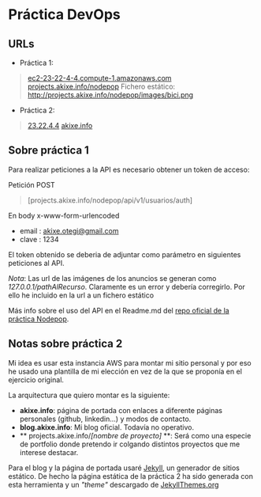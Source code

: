 # Práctica DevOps

## URLs

- Práctica 1: 
> [ec2-23-22-4-4.compute-1.amazonaws.com](ec2-23-22-4-4.compute-1.amazonaws.com)
> [projects.akixe.info/nodepop](projects.akixe.info/nodepop)
> Fichero estático: [ http://projects.akixe.info/nodepop/images/bici.png ](http://projects.akixe.info/nodepop/images/bici.png)

- Práctica 2:
> [23.22.4.4](23.22.4.4)
> [akixe.info](akixe.info)


## Sobre práctica 1

Para realizar peticiones a la API es necesario obtener un token de acceso:

Petición POST
> [projects.akixe.info/nodepop/api/v1/usuarios/auth]

En body x-www-form-urlencoded
- email : akixe.otegi@gmail.com
- clave : 1234


El token obtenido se deberia de adjuntar como parámetro en siguientes peticiones al API.

*Nota*: Las url de las imágenes de los anuncios se generan como *127.0.0.1/pathAlRecurso*. Claramente es un error y debería corregirlo. Por ello he incluido en la url a un fichero estático 

Más info sobre el uso del API en el Readme.md del [repo oficial de la práctica Nodepop](https://github.com/aki-KeepCoding/practica_nodepop).

## Notas sobre práctica 2

Mi idea es  usar esta instancia AWS para montar mi sitio personal y por eso he usado una plantilla de mi elección en vez de la que se proponía en el ejercicio original.

La arquitectura que quiero montar es la siguiente:
- **akixe.info**: página de portada con enlaces a diferente páginas personales (github, linkedin...) y modos de contacto.
- **blog.akixe.info**: Mi blog oficial. Todavía no operativo.
- ** projects.akixe.info/*[nombre de proyecto]* **: Será como una especie de portfolio donde pretendo ir colgando distintos proyectos que me interese destacar.


Para el blog y la página de portada usaré [Jekyll](https://jekyllrb.com/), un generador de sitios estático. De hecho la página estática de la práctica 2 ha sido generada con esta herramienta y un *"theme"* descargado de [JekyllThemes.org](http://jekyllthemes.org/)


